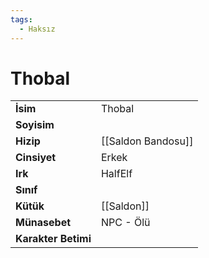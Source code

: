 ```yaml
---
tags:
  - Haksız
---  
```

# Thobal   
<table><tr><td><b>İsim</b></td><td>Thobal</td></tr>  
<tr><td><b>Soyisim</b></td><td></td></tr>  
<tr><td><b>Hizip</b></td><td>[[Saldon Bandosu]]</td></tr>  
<tr><td><b>Cinsiyet</b></td><td>Erkek</td></tr>  
<tr><td><b>Irk</b></td><td>HalfElf</td></tr>  
<tr><td><b>Sınıf</b></td><td></td></tr>  
<tr><td><b>Kütük</b></td><td>[[Saldon]]</td></tr>  
<tr><td><b>Münasebet</b></td><td>NPC - Ölü</td></tr>  
<tr><td><b>Karakter Betimi</b></td><td></td></tr>  
</table>